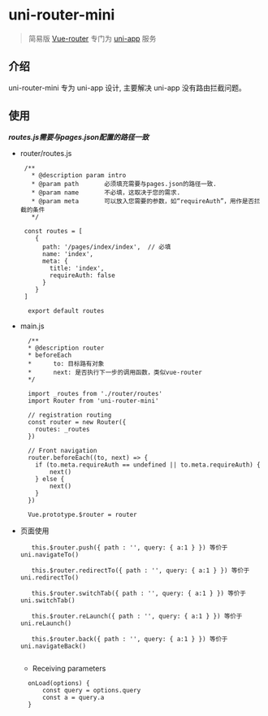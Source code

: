 # uni-router-mini
> 简易版 [Vue-router](https://router.vuejs.org/zh/) 专门为 [uni-app](https://uniapp.dcloud.io/) 服务

## 介绍

uni-router-mini 专为 uni-app 设计,  主要解决 uni-app 没有路由拦截问题。

## 使用
___routes.js需要与pages.json配置的路径一致___
* router/routes.js 

    ```
     /**
       * @description param intro
       * @param path       必须填充需要与pages.json的路径一致.
       * @param name       不必填，这取决于您的需求.
       * @param meta       可以放入您需要的参数，如“requireAuth”，用作是否拦截的条件
       */
       
     const routes = [
        {
          path: '/pages/index/index',  // 必填   
          name: 'index',
          meta: {
            title: 'index',
            requireAuth: false
          }
        }
     ]
      
      export default routes  
    ```
* main.js 
    ```
      /**
      * @description router
      * beforeEach 
      *      to: 目标路有对象
      *      next: 是否执行下一步的调用函数，类似vue-router
      */
      
      import _routes from './router/routes'
      import Router from 'uni-router-mini'
      
      // registration routing
      const router = new Router({
        routes: _routes
      })
      
      // Front navigation
      router.beforeEach((to, next) => {
        if (to.meta.requireAuth == undefined || to.meta.requireAuth) {
            next()
        } else {
            next()
        }
      })
      
      Vue.prototype.$router = router
    ```    
   
* 页面使用

   ```
      this.$router.push({ path : '', query: { a:1 } }) 等价于 uni.navigateTo()
      
      this.$router.redirectTo({ path : '', query: { a:1 } }) 等价于 uni.redirectTo()
      
      this.$router.switchTab({ path : '', query: { a:1 } }) 等价于 uni.switchTab()
      
      this.$router.reLaunch({ path : '', query: { a:1 } }) 等价于 uni.reLaunch()
      
      this.$router.back({ path : '', query: { a:1 } }) 等价于 uni.navigateBack()
      
    ```
   * Receiving parameters
   
  ```
    onLoad(options) {
        const query = options.query
        const a = query.a         
    }
     
  ```
         
    
                                                                                   

